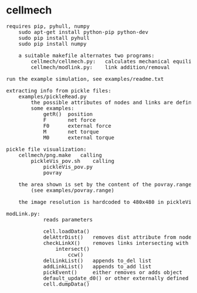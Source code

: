 # cellmech
<pre>
requires pip, pyhull, numpy
	sudo apt-get install python-pip python-dev
	sudo pip install pyhull
	sudo pip install numpy

	a suitable makefile alternates two programs:
		cellmech/cellmech.py:	calculates mechanical equilibrium
		cellmech/modlink.py:    link addition/removal
	
run the example simulation, see examples/readme.txt

extracting info from pickle files:
	examples/pickleRead.py
		the possible attributes of nodes and links are defined in cellmech/cell.py
		some examples:
			getR()  position
			F		net force 
			F0		external force
			M		net torque
			M0		external torque
	
pickle file visualization:
	cellmech/png.make	calling
		pickleVis_pov.sh 	calling
			pickleVis_pov.py
			povray

	the area shown is set by the content of the povray.range file
		(see examples/povray.range)

	the image resolution is hardcoded to 480x480 in pickleVis_pov.sh

modLink.py:
            reads parameters

            cell.loadData()
            delAttrDist()   removes dist attribute from nodes
            checkLinkX()    removes links intersecting with other links
                intersect()
                    ccw()
            delLinkList()   appends to_del list
            addLinkList()   appends to_add list
            pickEvent()     either removes or adds object
            default_update_d0() or other externally defined function
            cell.dumpData()

</pre>
